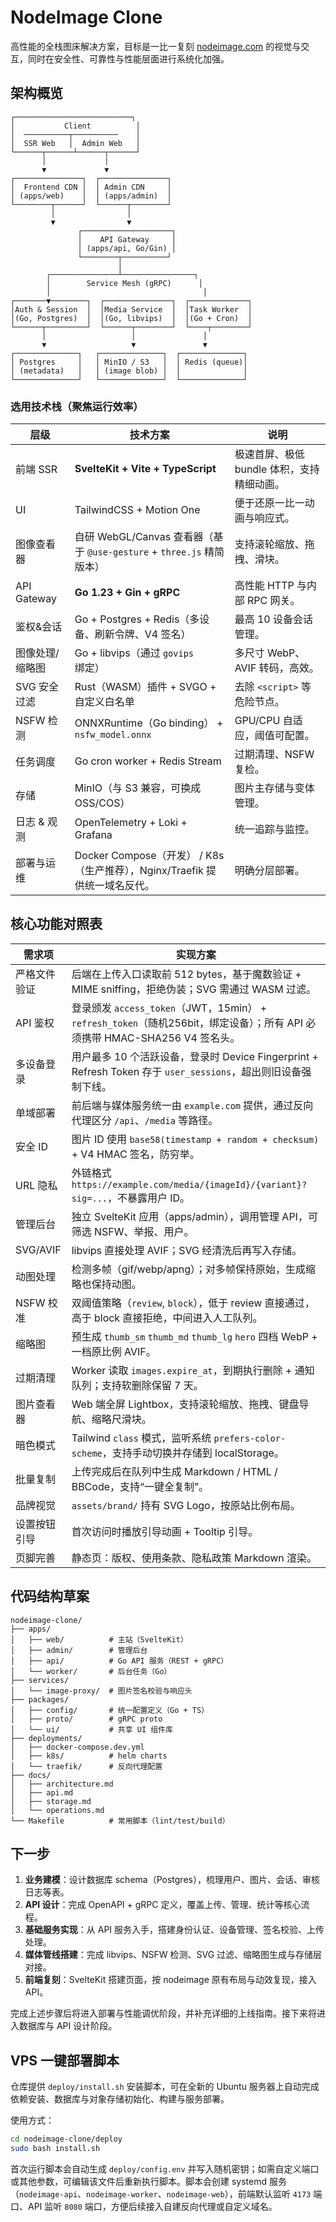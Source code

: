 # NodeImage Clone

高性能的全栈图床解决方案，目标是一比一复刻 [nodeimage.com](https://www.nodeimage.com/) 的视觉与交互，同时在安全性、可靠性与性能层面进行系统化加强。

## 架构概览

```
┌──────────────────────────┐
│           Client          │
│  ──────────┬──────────    │
│  SSR Web   │  Admin Web   │
└──────┬──────┴──────┬──────┘
       │             │
       ▼             ▼
┌───────────────┐  ┌───────────────┐
│  Frontend CDN │  │ Admin CDN     │
│ (apps/web)    │  │ (apps/admin)  │
└────────┬──────┘  └──────┬────────┘
         │                │
         ▼                ▼
               ┌────────────────────┐
               │    API Gateway     │
               │ (apps/api, Go/Gin) │
               └────────┬──────────┘
                        │
        ┌───────────────┴────────────────┐
        │        Service Mesh (gRPC)      │
        │                                  │
┌───────▼────────┐  ┌───────────────┐  ┌─────────────┐
│Auth & Session  │  │Media Service  │  │Task Worker  │
│(Go, Postgres)  │  │(Go, libvips)  │  │(Go + Cron)  │
└──────┬─────────┘  └──────┬────────┘  └────┬────────┘
       │                   │               │
       ▼                   ▼               ▼
┌──────────────┐   ┌──────────────┐  ┌──────────────┐
│ Postgres     │   │ MinIO / S3   │  │ Redis (queue)│
│ (metadata)   │   │ (image blob) │  │              │
└──────────────┘   └──────────────┘  └──────────────┘
```

### 选用技术栈（聚焦运行效率）

| 层级                | 技术方案                                                                                             | 说明 |
| ------------------- | ----------------------------------------------------------------------------------------------------- | ---- |
| 前端 SSR            | **SvelteKit + Vite + TypeScript**                                                                    | 极速首屏、极低 bundle 体积，支持精细动画。 |
| UI                  | TailwindCSS + Motion One                                                                             | 便于还原一比一动画与响应式。 |
| 图像查看器          | 自研 WebGL/Canvas 查看器（基于 `@use-gesture` + `three.js` 精简版本）                                 | 支持滚轮缩放、拖拽、滑块。 |
| API Gateway         | **Go 1.23 + Gin + gRPC**                                                                             | 高性能 HTTP 与内部 RPC 网关。 |
| 鉴权&会话           | Go + Postgres + Redis（多设备、刷新令牌、V4 签名）                                                   | 最高 10 设备会话管理。 |
| 图像处理/缩略图     | Go + libvips（通过 `govips` 绑定）                                                                   | 多尺寸 WebP、AVIF 转码，高效。 |
| SVG 安全过滤        | Rust（WASM）插件 + SVGO + 自定义白名单                                                               | 去除 `<script>` 等危险节点。 |
| NSFW 检测           | ONNXRuntime（Go binding） + `nsfw_model.onnx`                                                         | GPU/CPU 自适应，阈值可配置。 |
| 任务调度            | Go cron worker + Redis Stream                                                                         | 过期清理、NSFW 复检。 |
| 存储                | MinIO（与 S3 兼容，可换成 OSS/COS）                                                                   | 图片主存储与变体管理。 |
| 日志 & 观测         | OpenTelemetry + Loki + Grafana                                                                        | 统一追踪与监控。 |
| 部署与运维          | Docker Compose（开发） / K8s（生产推荐），Nginx/Traefik 提供统一域名反代。                              | 明确分层部署。 |

## 核心功能对照表

| 需求项 | 实现方案 |
| ------ | -------- |
| 严格文件验证 | 后端在上传入口读取前 512 bytes，基于魔数验证 + MIME sniffing，拒绝伪装；SVG 需通过 WASM 过滤。 |
| API 鉴权 | 登录颁发 `access_token`（JWT，15min） + `refresh_token`（随机256bit，绑定设备）；所有 API 必须携带 HMAC-SHA256 V4 签名头。 |
| 多设备登录 | 用户最多 10 个活跃设备，登录时 Device Fingerprint + Refresh Token 存于 `user_sessions`，超出则旧设备强制下线。 |
| 单域部署 | 前后端与媒体服务统一由 `example.com` 提供，通过反向代理区分 `/api`、`/media` 等路径。 |
| 安全 ID | 图片 ID 使用 `base58(timestamp + random + checksum)` + V4 HMAC 签名，防穷举。 |
| URL 隐私 | 外链格式 `https://example.com/media/{imageId}/{variant}?sig=...`，不暴露用户 ID。 |
| 管理后台 | 独立 SvelteKit 应用（apps/admin），调用管理 API，可筛选 NSFW、举报、用户。 |
| SVG/AVIF | libvips 直接处理 AVIF；SVG 经清洗后再写入存储。 |
| 动图处理 | 检测多帧（gif/webp/apng）；对多帧保持原始，生成缩略也保持动图。 |
| NSFW 校准 | 双阈值策略（`review`, `block`），低于 review 直接通过，高于 block 直接拒绝，中间进入人工队列。 |
| 缩略图 | 预生成 `thumb_sm` `thumb_md` `thumb_lg` `hero` 四档 WebP + 一档原比例 AVIF。 |
| 过期清理 | Worker 读取 `images.expire_at`，到期执行删除 + 通知队列；支持软删除保留 7 天。 |
| 图片查看器 | Web 端全屏 Lightbox，支持滚轮缩放、拖拽、键盘导航、缩略尺滑块。 |
| 暗色模式 | Tailwind `class` 模式，监听系统 `prefers-color-scheme`，支持手动切换并存储到 localStorage。 |
| 批量复制 | 上传完成后在队列中生成 Markdown / HTML / BBCode，支持“一键全复制”。 |
| 品牌视觉 | `assets/brand/` 持有 SVG Logo，按原站比例布局。 |
| 设置按钮引导 | 首次访问时播放引导动画 + Tooltip 引导。 |
| 页脚完善 | 静态页：版权、使用条款、隐私政策 Markdown 渲染。 |

## 代码结构草案

```
nodeimage-clone/
├── apps/
│   ├── web/          # 主站（SvelteKit）
│   ├── admin/        # 管理后台
│   ├── api/          # Go API 服务（REST + gRPC）
│   └── worker/       # 后台任务（Go）
├── services/
│   └── image-proxy/  # 图片签名校验与响应头
├── packages/
│   ├── config/       # 统一配置定义（Go + TS）
│   ├── proto/        # gRPC proto
│   └── ui/           # 共享 UI 组件库
├── deployments/
│   ├── docker-compose.dev.yml
│   ├── k8s/          # helm charts
│   └── traefik/      # 反向代理配置
├── docs/
│   ├── architecture.md
│   ├── api.md
│   ├── storage.md
│   └── operations.md
└── Makefile          # 常用脚本（lint/test/build）
```

## 下一步

1. **业务建模**：设计数据库 schema（Postgres），梳理用户、图片、会话、审核日志等表。
2. **API 设计**：完成 OpenAPI + gRPC 定义，覆盖上传、管理、统计等核心流程。
3. **基础服务实现**：从 API 服务入手，搭建身份认证、设备管理、签名校验、上传处理。
4. **媒体管线搭建**：完成 libvips、NSFW 检测、SVG 过滤、缩略图生成与存储层对接。
5. **前端复刻**：SvelteKit 搭建页面，按 nodeimage 原有布局与动效复现，接入 API。

完成上述步骤后将进入部署与性能调优阶段，并补充详细的上线指南。接下来将进入数据库与 API 设计阶段。 

## VPS 一键部署脚本

仓库提供 `deploy/install.sh` 安装脚本，可在全新的 Ubuntu 服务器上自动完成依赖安装、数据库与对象存储初始化、构建与服务部署。

使用方式：

```bash
cd nodeimage-clone/deploy
sudo bash install.sh
```

首次运行脚本会自动生成 `deploy/config.env` 并写入随机密钥；如需自定义端口或其他参数，可编辑该文件后重新执行脚本。脚本会创建 systemd 服务（`nodeimage-api`、`nodeimage-worker`、`nodeimage-web`），前端默认监听 `4173` 端口、API 监听 `8080` 端口，方便后续接入自建反向代理或自定义域名。
